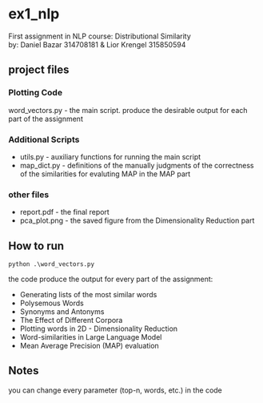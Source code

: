 # ex1_nlp
First assignment in NLP course: Distributional Similarity  
by: Daniel Bazar 314708181 & Lior Krengel 315850594

## project files
### Plotting Code
word_vectors.py - the main script. produce the desirable output for each part of the assignment
### Additional Scripts
* utils.py - auxiliary functions for running the main script
* map_dict.py - definitions of the manually judgments of the correctness of the similarities for evaluting MAP in the MAP part
### other files
* report.pdf - the final report
* pca_plot.png - the saved figure from the Dimensionality Reduction part

How to run
----------
```
python .\word_vectors.py
```

the code produce the output for every part of the assignment:
* Generating lists of the most similar words
* Polysemous Words
* Synonyms and Antonyms
* The Effect of Different Corpora
* Plotting words in 2D - Dimensionality Reduction
* Word-similarities in Large Language Model
* Mean Average Precision (MAP) evaluation

Notes
----------
you can change every parameter (top-n, words, etc.) in the code
